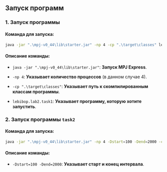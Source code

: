 ## Запуск программ

### **1. Запуск программы**

#### Команда для запуска:
```bash
java -jar ".\mpj-v0_44\lib\starter.jar" -np 4 -cp ".\target\classes" lebibop.lab2.task1
```

#### Описание команды:
- `java -jar ".\mpj-v0_44\lib\starter.jar"`: **Запуск MPJ Express**.

- `-np 4`: **Указывает количество процессов** (в данном случае 4).

- `-cp ".\target\classes"`: **Указывает путь к скомпилированным классам программы**.

- `lebibop.lab2.task1`: **Указывает программу, которую хотите запустить**.  

### **2. Запуск программы `task2`**

#### Команда для запуска:
```bash
java -jar ".\mpj-v0_44\lib\starter.jar" -np 4 -Dstart=100 -Dend=2000 -cp ".\target\classes" lebibop.lab2.task2
```

#### Описание команды:
- `-Dstart=100 -Dend=2000`: **Указывает старт и конец интервала**.
